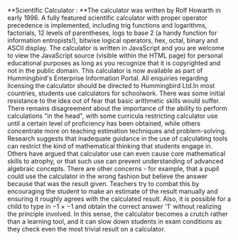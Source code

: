 **Scientific Calculator :
**The calculator was written by Rolf Howarth in early 1996.
A fully featured scientific calculator with proper operator
precedence is implemented, including trig functions and
logarithms, factorials, 12 levels of parentheses, logs to base 2
(a handy function for information entropists!), bitwise logical
operators, hex, octal, binary and ASCII display.
The calculator is written in JavaScript and you are welcome to
view the JavaScript source (visible within the HTML page) for
personal educational purposes as long as you recognize that it
is copyrighted and not in the public domain. This calculator is
now available as part of Hummingbird's Enterprise Information
Portal. All enquiries regarding licensing the calculator should
be directed to Hummingbird Ltd.In most countries, students use calculators for schoolwork. There was
some initial resistance to the idea out of fear that basic arithmetic skills
would suffer. There remains disagreement about the importance of
the ability to perform calculations "in the head", with some curricula
restricting calculator use until a certain level of proficiency has been
obtained, while others concentrate more on teaching estimation
techniques and problem-solving. Research suggests that inadequate
guidance in the use of calculating tools can restrict the kind of
mathematical thinking that students engage in. Others have argued
that calculator use can even cause core mathematical skills to atrophy,
or that such use can prevent understanding of advanced algebraic
concepts.
There are other concerns - for example, that a pupil could use the
calculator in the wrong fashion but believe the answer because that was
the result given. Teachers try to combat this by encouraging the student
to make an estimate of the result manually and ensuring it roughly
agrees with the calculated result. Also, it is possible for a child to type in
−1 × −1 and obtain the correct answer '1' without realizing the principle
involved. In this sense, the calculator becomes a crutch rather than a
learning tool, and it can slow down students in exam conditions as they
check even the most trivial result on a calculator.

